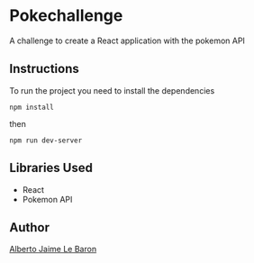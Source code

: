 # Pokechallenge
A challenge to create a React application with the pokemon API

## Instructions
To run the project you need to install the dependencies
``` 
npm install
```
then 
```
npm run dev-server
```

## Libraries Used
* React
* Pokemon API

## Author

[Alberto Jaime Le Baron](https://gitlab.com/anewmodern)